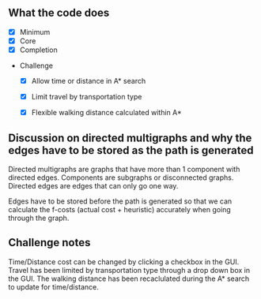 ## What the code does
* [x] Minimum
* [x] Core
* [x] Completion
* Challenge
   * [x] Allow time or distance in A* search 
   * [x] Limit travel by transportation type
   * [x] Flexible walking distance calculated within A*


## Discussion on directed multigraphs and why the edges have to be stored as the path is generated
Directed multigraphs are graphs that have more than 1 component with directed edges. Components are subgraphs or disconnected graphs. Directed edges are edges that can only go one way. 

Edges have to be stored before the path is generated so that we can calculate the f-costs (actual cost + heuristic) accurately when going through the graph. 

## Challenge notes
Time/Distance cost can be changed by clicking a checkbox in the GUI.
Travel has been limited by transportation type through a drop down box in the GUI. 
The walking distance has been recaclulated during the A* search to update for time/distance.




